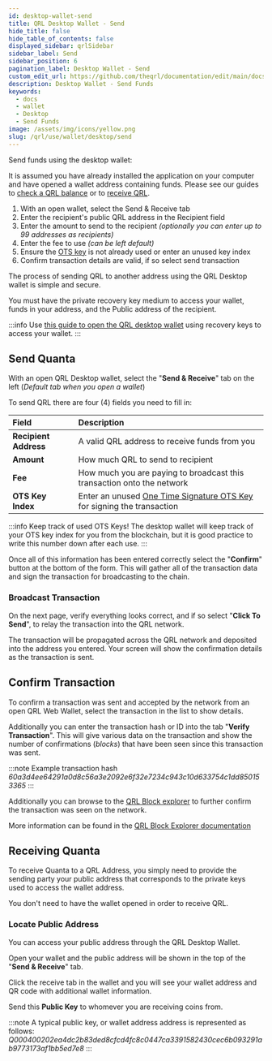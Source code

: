 ```yaml
---
id: desktop-wallet-send
title: QRL Desktop Wallet - Send
hide_title: false
hide_table_of_contents: false
displayed_sidebar: qrlSidebar
sidebar_label: Send
sidebar_position: 6
pagination_label: Desktop Wallet - Send
custom_edit_url: https://github.com/theqrl/documentation/edit/main/docs/Use/Wallet/Desktop/send-funds.md
description: Desktop Wallet - Send Funds
keywords:
  - docs
  - wallet
  - Desktop
  - Send Funds
image: /assets/img/icons/yellow.png
slug: /qrl/use/wallet/desktop/send
---
```


Send funds using the desktop wallet:

It is assumed you have already installed the application on your computer and have opened a wallet address containing funds. Please see our guides to [check a QRL balance](../../../../qrl/use/wallet/check-balance) or to [receive QRL](../../../../qrl/use/wallet/overview).

1. With an open wallet, select the Send & Receive tab
2. Enter the recipient's public QRL address in the Recipient field
3. Enter the amount to send to the recipient *(optionally you can enter up to 99 addresses as recipients)*
4. Enter the fee to use *(can be left default)*
5. Ensure the [OTS key](../../../../qrl/build/fundamentals/ots-keys) is not already used or enter an unused key index
6. Confirm transaction details are valid, if so select send transaction




The process of sending QRL to another address using the QRL Desktop wallet is simple and secure. 

You must have the private recovery key medium to access your wallet, funds in your address, and the Public address of the recipient.

:::info
Use [this guide to open the QRL desktop wallet](../../../../qrl/use/wallet/desktop/open) using recovery keys to access your wallet.
:::

## Send Quanta

With an open QRL Desktop wallet, select the "**Send & Receive**" tab on the left (*Default tab when you open a wallet*)

To send QRL there are four (4) fields you need to fill in:

| Field |  Description  |
|:-----|:--| 
| **Recipient Address** | A valid QRL address to receive funds from you |
| **Amount** | How much QRL to send to recipient |
| **Fee** | How much you are paying to broadcast this transaction onto the network |
| **OTS Key Index** | Enter an unused [One Time Signature OTS Key](../../../../qrl/build/fundamentals/ots-keys) for signing the transaction |

:::info
Keep track of used OTS Keys! The desktop wallet will keep track of your OTS key index for you from the blockchain, but it is good practice to write this number down after each use.
:::

Once all of this information has been entered correctly select the "**Confirm**" button at the bottom of the form. This will gather all of the transaction data and sign the transaction for broadcasting to the chain. 

### Broadcast Transaction

On the next page, verify everything looks correct, and if so select "**Click To Send**", to relay the transaction into the QRL network.

The transaction will be propagated across the QRL network and deposited into the address you entered. Your screen will show the confirmation details as the transaction is sent. 
 

## Confirm Transaction

To confirm a transaction was sent and accepted by the network from an open QRL Web Wallet, select the transaction in the list to show details.

Additionally you can enter the transaction hash or ID into the tab "**Verify Transaction**". This will give various data on the transaction and show the number of confirmations (*blocks*) that have been seen since this transaction was sent. 

:::note Example transaction hash
_60a3d4ee64291a0d8c56a3e2092e6f32e7234c943c10d633754c1dd850153365_
:::

Additionally you can browse to the [QRL Block explorer](https://explorer.theqrl.org) to further confirm the transaction was seen on the network.

More information can be found in the [QRL Block Explorer documentation](../../../../qrl/use/tools/explorer/overview)



## Receiving Quanta


To receive Quanta to a QRL Address, you simply need to provide the sending party your public address that corresponds to the private keys used to access the wallet address.

You don't need to have the wallet opened in order to receive QRL.

### Locate Public Address

You can access your public address through the QRL Desktop Wallet. 

Open your wallet and the public address will be shown in the top of the "**Send & Receive**" tab.

Click the receive tab in the wallet and you will see your wallet address and QR code with additional wallet information. 

Send this **Public Key** to whomever you are receiving coins from.

:::note A typical public key, or wallet address address is represented as follows:
_Q000400202ea4dc2b83ded8cfcd4fc8c0447ca3391582430cec6b093291ab9773173af1bb5ed7e8_
:::